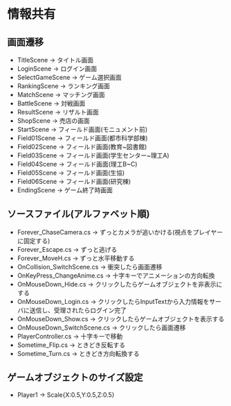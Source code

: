 # 情報共有

## 画面遷移
* TitleScene -> タイトル画面
* LoginScene -> ログイン画面
* SelectGameScene -> ゲーム選択画面
* RankingScene -> ランキング画面
* MatchScene -> マッチング画面
* BattleScene -> 対戦画面
* ResultScene -> リザルト画面
* ShopScene -> 売店の画面
* StartScene -> フィールド画面(モニュメント前)
* Field01Scene -> フィールド画面(都市科学部棟)
* Field02Scene -> フィールド画面(教育~図書館)
* Field03Scene -> フィールド画面(学生センター~理工A)
* Field04Scene -> フィールド画面(理工B~C)
* Field05Scene -> フィールド画面(生協)
* Field06Scene -> フィールド画面(研究棟)
* EndingScene -> ゲーム終了時画面

## ソースファイル(アルファベット順)
* Forever_ChaseCamera.cs -> ずっとカメラが追いかける(視点をプレイヤーに固定する)
* Forever_Escape.cs -> ずっと逃げる
* Forever_MoveH.cs -> ずっと水平移動する
* OnCollision_SwitchScene.cs -> 衝突したら画面遷移
* OnKeyPress_ChangeAnime.cs -> 十字キーでアニメーションの方向転換
* OnMouseDown_Hide.cs -> クリックしたらゲームオブジェクトを非表示にする
* OnMouseDown_Login.cs -> クリックしたらInputTextから入力情報をサーバに送信し、受理されたらログイン完了
* OnMouseDown_Show.cs -> クリックしたらゲームオブジェクトを表示する
* OnMouseDown_SwitchScene.cs -> クリックしたら画面遷移
* PlayerController.cs -> 十字キーで移動
* Sometime_Flip.cs -> ときどき反転する
* Sometime_Turn.cs -> ときどき方向転換する

## ゲームオブジェクトのサイズ設定
* Player1 -> Scale{X:0.5,Y:0.5,Z:0.5}